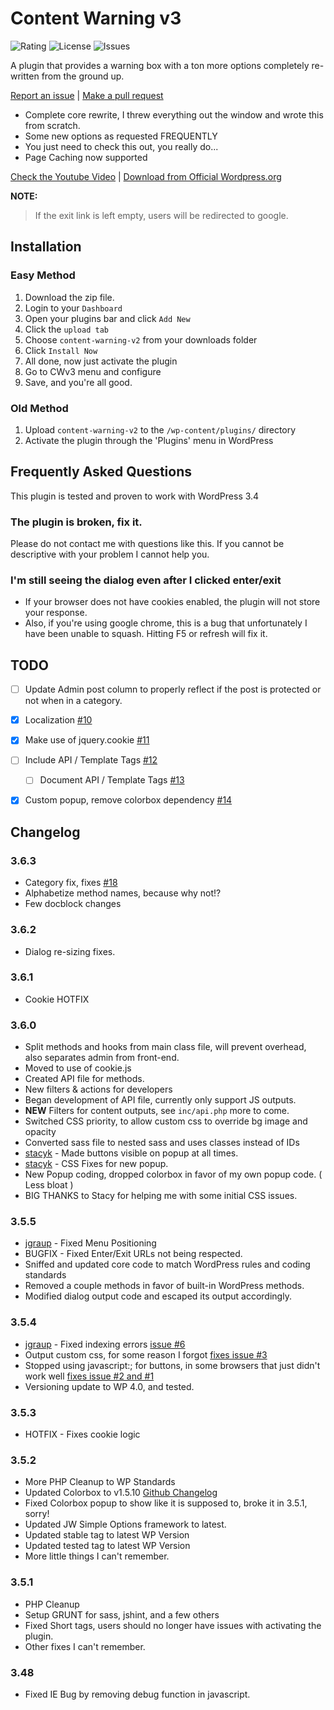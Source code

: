 # Content Warning v3
![Rating](https://img.shields.io/wordpress/plugin/r/content-warning-v2.svg)
![License](https://img.shields.io/badge/License-GPLv2-orange.svg)
![Issues](https://img.shields.io/github/issues/JayWood/content-warning-v2.svg)

A plugin that provides a warning box with a ton more options completely re-written from the ground up.

[Report an issue](https://github.com/JayWood/content-warning-v3/issues) | [Make a pull request](https://github.com/JayWood/content-warning-v3/pulls)

* Complete core rewrite, I threw everything out the window and wrote this from scratch.
* Some new options as requested FREQUENTLY
* You just need to check this out, you really do...
* Page Caching now supported

[Check the Youtube Video](https://www.youtube.com/watch?v=0_ZNojpYuwk) | [Download from Official Wordpress.org](http://wordpress.org/plugins/content-warning-v2)

**NOTE:**

> If the exit link is left empty, users will be redirected to google.

## Installation

### Easy Method

1. Download the zip file.
1. Login to your `Dashboard`
1. Open your plugins bar and click `Add New`
1. Click the `upload tab`
1. Choose `content-warning-v2` from your downloads folder
1. Click `Install Now`
1. All done, now just activate the plugin
1. Go to CWv3 menu and configure
1. Save, and you're all good.

### Old Method
1. Upload `content-warning-v2` to the `/wp-content/plugins/` directory
1. Activate the plugin through the 'Plugins' menu in WordPress

## Frequently Asked Questions

This plugin is tested and proven to work with WordPress 3.4

### The plugin is broken, fix it.

Please do not contact me with questions like this.  If you cannot be descriptive with your problem I cannot help you.

### I'm still seeing the dialog even after I clicked enter/exit

* If your browser does not have cookies enabled, the plugin will not store your response.
* Also, if you're using google chrome, this is a bug that unfortunately I have been unable to squash.  Hitting F5 or refresh will fix it.

## TODO
- [ ] Update Admin post column to properly reflect if the post is protected or not when in a category.
- [x] Localization [#10](https://github.com/JayWood/content-warning-v3/issues/10)
- [x] Make use of jquery.cookie [#11](https://github.com/JayWood/content-warning-v3/issues/11)
- [ ] Include API / Template Tags [#12](https://github.com/JayWood/content-warning-v3/issues/12)
	- [ ] Document API / Template Tags [#13](https://github.com/JayWood/content-warning-v3/issues/13)
- [x] Custom popup, remove colorbox dependency [#14](https://github.com/JayWood/content-warning-v3/issues/14)


## Changelog

### 3.6.3
* Category fix, fixes [#18](https://github.com/JayWood/content-warning-v3/issues/18)
* Alphabetize method names, because why not!?
* Few docblock changes

### 3.6.2
* Dialog re-sizing fixes.

### 3.6.1
* Cookie HOTFIX

### 3.6.0
* Split methods and hooks from main class file, will prevent overhead, also separates admin from front-end.
* Moved to use of cookie.js
* Created API file for methods.
* New filters & actions for developers
* Began development of API file, currently only support JS outputs.
* **NEW** Filters for content outputs, see `inc/api.php` more to come.
* Switched CSS priority, to allow custom css to override bg image and opacity
* Converted sass file to nested sass and uses classes instead of IDs
* [stacyk](https://github.com/stacyk) - Made buttons visible on popup at all times.
* [stacyk](https://github.com/stacyk) - CSS Fixes for new popup.
* New Popup coding, dropped colorbox in favor of my own popup code. ( Less bloat )
* BIG THANKS to Stacy for helping me with some initial CSS issues.

### 3.5.5
* [jgraup](https://github.com/jgraup) - Fixed Menu Positioning
* BUGFIX - Fixed Enter/Exit URLs not being respected.
* Sniffed and updated core code to match WordPress rules and coding standards
* Removed a couple methods in favor of built-in WordPress methods.
* Modified dialog output code and escaped its output accordingly.


### 3.5.4
* [jgraup](https://github.com/jgraup) - Fixed indexing errors [issue #6](https://github.com/JayWood/content-warning-v3/issues/6)
* Output custom css, for some reason I forgot [fixes issue #3](https://github.com/JayWood/content-warning-v3/issues/3)
* Stopped using javascript:; for buttons, in some browsers that just didn't work well [fixes issue #2 and #1](https://github.com/JayWood/content-warning-v3/issues/2)
* Versioning update to WP 4.0, and tested.

### 3.5.3
* HOTFIX - Fixes cookie logic

### 3.5.2
* More PHP Cleanup to WP Standards
* Updated Colorbox to v1.5.10 [Github Changelog](https://github.com/jackmoore/colorbox#changelog)
* Fixed Colorbox popup to show like it is supposed to, broke it in 3.5.1, sorry!
* Updated JW Simple Options framework to latest.
* Updated stable tag to latest WP Version
* Updated tested tag to latest WP Version
* More little things I can't remember.

### 3.5.1
* PHP Cleanup
* Setup GRUNT for sass, jshint, and a few others
* Fixed Short tags, users should no longer have issues with activating the plugin.
* Other fixes I can't remember.

### 3.48
* Fixed IE Bug by removing debug function in javascript.

